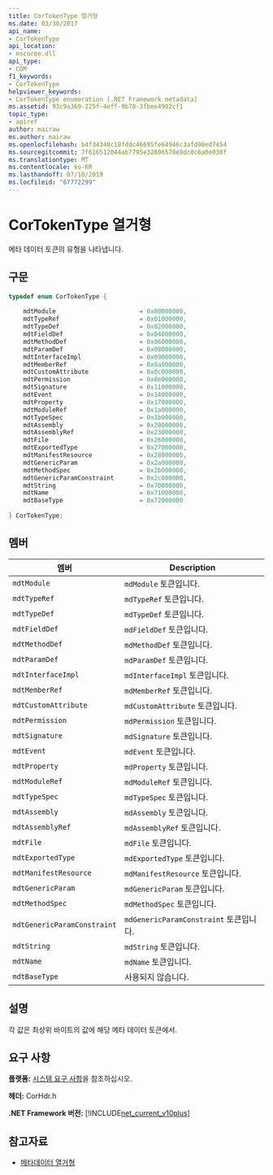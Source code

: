 ```yaml
---
title: CorTokenType 열거형
ms.date: 03/30/2017
api_name:
- CorTokenType
api_location:
- mscoree.dll
api_type:
- COM
f1_keywords:
- CorTokenType
helpviewer_keywords:
- CorTokenType enumeration [.NET Framework metadata]
ms.assetid: 93c9a369-225f-4eff-9b78-3fbee4902cf1
topic_type:
- apiref
author: mairaw
ms.author: mairaw
ms.openlocfilehash: b4f34340c18fddc46695fe64946c3afd90ed7454
ms.sourcegitcommit: 7f616512044ab7795e32806578e8dc0c6a0e038f
ms.translationtype: MT
ms.contentlocale: ko-KR
ms.lasthandoff: 07/10/2019
ms.locfileid: "67772299"
---
```

# <a name="cortokentype-enumeration"></a>CorTokenType 열거형
메타 데이터 토큰의 유형을 나타냅니다.  
  
## <a name="syntax"></a>구문  
  
```cpp  
typedef enum CorTokenType {  
  
    mdtModule                       = 0x00000000,  
    mdtTypeRef                      = 0x01000000,  
    mdtTypeDef                      = 0x02000000,  
    mdtFieldDef                     = 0x04000000,  
    mdtMethodDef                    = 0x06000000,  
    mdtParamDef                     = 0x08000000,  
    mdtInterfaceImpl                = 0x09000000,  
    mdtMemberRef                    = 0x0a000000,  
    mdtCustomAttribute              = 0x0c000000,  
    mdtPermission                   = 0x0e000000,  
    mdtSignature                    = 0x11000000,  
    mdtEvent                        = 0x14000000,  
    mdtProperty                     = 0x17000000,  
    mdtModuleRef                    = 0x1a000000,  
    mdtTypeSpec                     = 0x1b000000,  
    mdtAssembly                     = 0x20000000,  
    mdtAssemblyRef                  = 0x23000000,  
    mdtFile                         = 0x26000000,  
    mdtExportedType                 = 0x27000000,  
    mdtManifestResource             = 0x28000000,  
    mdtGenericParam                 = 0x2a000000,  
    mdtMethodSpec                   = 0x2b000000,  
    mdtGenericParamConstraint       = 0x2c000000,  
    mdtString                       = 0x70000000,  
    mdtName                         = 0x71000000,  
    mdtBaseType                     = 0x72000000  
  
} CorTokenType;  
```  
  
## <a name="members"></a>멤버  
  
|멤버|Description|  
|------------|-----------------|  
|`mdtModule`|`mdModule` 토큰입니다.|  
|`mdtTypeRef`|`mdTypeRef` 토큰입니다.|  
|`mdtTypeDef`|`mdTypeDef` 토큰입니다.|  
|`mdtFieldDef`|`mdFieldDef` 토큰입니다.|  
|`mdtMethodDef`|`mdMethodDef` 토큰입니다.|  
|`mdtParamDef`|`mdParamDef` 토큰입니다.|  
|`mdtInterfaceImpl`|`mdInterfaceImpl` 토큰입니다.|  
|`mdtMemberRef`|`mdMemberRef` 토큰입니다.|  
|`mdtCustomAttribute`|`mdCustomAttribute` 토큰입니다.|  
|`mdtPermission`|`mdPermission` 토큰입니다.|  
|`mdtSignature`|`mdSignature` 토큰입니다.|  
|`mdtEvent`|`mdEvent` 토큰입니다.|  
|`mdtProperty`|`mdProperty` 토큰입니다.|  
|`mdtModuleRef`|`mdModuleRef` 토큰입니다.|  
|`mdtTypeSpec`|`mdTypeSpec` 토큰입니다.|  
|`mdtAssembly`|`mdAssembly` 토큰입니다.|  
|`mdtAssemblyRef`|`mdAssemblyRef` 토큰입니다.|  
|`mdtFile`|`mdFile` 토큰입니다.|  
|`mdtExportedType`|`mdExportedType` 토큰입니다.|  
|`mdtManifestResource`|`mdManifestResource` 토큰입니다.|  
|`mdtGenericParam`|`mdGenericParam` 토큰입니다.|  
|`mdtMethodSpec`|`mdMethodSpec` 토큰입니다.|  
|`mdtGenericParamConstraint`|`mdGenericParamConstraint` 토큰입니다.|  
|`mdtString`|`mdString` 토큰입니다.|  
|`mdtName`|`mdName` 토큰입니다.|  
|`mdtBaseType`|사용되지 않습니다.|  
  
## <a name="remarks"></a>설명  
 각 값은 최상위 바이트의 값에 해당 메타 데이터 토큰에서.  
  
## <a name="requirements"></a>요구 사항  
 **플랫폼:** [시스템 요구 사항](../../../../docs/framework/get-started/system-requirements.md)을 참조하십시오.  
  
 **헤더:** CorHdr.h  
  
 **.NET Framework 버전:** [!INCLUDE[net_current_v10plus](../../../../includes/net-current-v10plus-md.md)]  
  
## <a name="see-also"></a>참고자료

- [메타데이터 열거형](../../../../docs/framework/unmanaged-api/metadata/metadata-enumerations.md)
